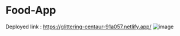 # Food-App
Deployed link : https://glittering-centaur-91a057.netlify.app/
![image](https://github.com/itsamanali/Food-App/assets/105538460/6f92e190-b49e-43b2-918a-559893493c58)
